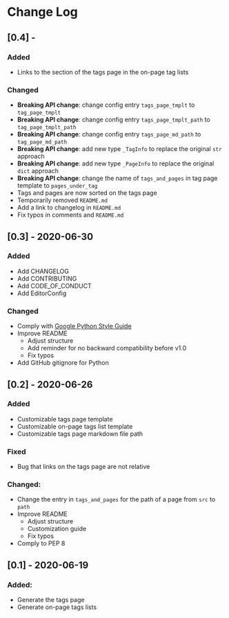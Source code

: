 # Change Log

## [0.4] -

### Added

-   Links to the section of the tags page in the on-page tag lists

### Changed

-   **Breaking API change**: change config entry `tags_page_tmplt` to `tag_page_tmplt`
-   **Breaking API change**: change config entry `tags_page_tmplt_path` to `tag_page_tmplt_path`
-   **Breaking API change**: change config entry `tags_page_md_path` to `tag_page_md_path`
-   **Breaking API change**: add new type `_TagInfo` to replace the original `str` approach
-   **Breaking API change**: add new type `_PageInfo` to replace the original `dict` approach
-   **Breaking API change**: change the name of `tags_and_pages` in tag page template to `pages_under_tag`
-   Tags and pages are now sorted on the tags page
-   Temporarily removed `README.md`
-   Add a link to changelog in `README.md`
-   Fix typos in comments and `README.md`

## [0.3] - 2020-06-30

### Added

-   Add CHANGELOG
-   Add CONTRIBUTING
-   Add CODE_OF_CONDUCT
-   Add EditorConfig

### Changed

-   Comply with [Google Python Style Guide](https://google.github.io/styleguide/pyguide.html)
-   Improve README
    -   Adjust structure
    -   Add reminder for no backward compatibility before v1.0
    -   Fix typos
-   Add GitHub gitignore for Python

## [0.2] - 2020-06-26

### Added

-   Customizable tags page template
-   Customizable on-page tags list template
-   Customizable tags page markdown file path

### Fixed

-   Bug that links on the tags page are not relative

### Changed:

-   Change the entry in `tags_and_pages` for the path of a page from `src` to `path`
-   Improve README
    -   Adjust structure
    -   Customization guide
    -   Fix typos
-   Comply to PEP 8

## [0.1] - 2020-06-19

### Added:

-   Generate the tags page
-   Generate on-page tags lists
